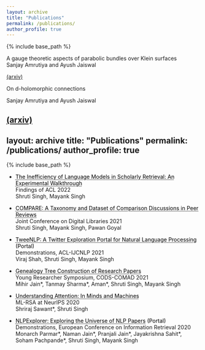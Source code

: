 ```yaml
---
layout: archive
title: "Publications"
permalink: /publications/
author_profile: true
---
```



{% include base_path %}

A gauge theoretic aspects of parabolic bundles over Klein surfaces\
Sanjay Amrutiya and Ayush Jaiswal

[(arxiv)](https://arxiv.org/abs/2202.06210)

On d-holomorphic connections 

Sanjay Amrutiya and Ayush Jaiswal

[(arxiv)](https://arxiv.org/abs/2208.04354)
---
layout: archive
title: "Publications"
permalink: /publications/
author_profile: true
---


{% include base_path %}



* <a href="https://aclanthology.org/2022.findings-acl.249/" target="_blank" rel="noopener noreferrer" style="color: black; text-decoration: underline;text-decoration-style: dotted;">The Inefficiency of Language Models in Scholarly Retrieval: An Experimental Walkthrough</a>  
Findings of ACL 2022  
Shruti Singh, Mayank Singh  


* <a href="https://ieeexplore.ieee.org/document/9651878" target="_blank" rel="noopener noreferrer" style="color: black; text-decoration: underline;text-decoration-style: dotted;">COMPARE: A Taxonomy and Dataset of Comparison Discussions in Peer Reviews</a>  
Joint Conference on Digital Libraries 2021  
Shruti Singh, Mayank Singh, Pawan Goyal  


* <a href="https://ieeexplore.ieee.org/document/9651878" target="_blank" rel="noopener noreferrer" style="color: black; text-decoration: underline;text-decoration-style: dotted;">TweeNLP: A Twitter Exploration Portal for Natural Language Processing</a>  <a href="http://lingo.iitgn.ac.in:5001/twitter/ACL2021" target="_blank" rel="noopener noreferrer" style="color: black; text-decoration: none;">(Portal)</a>  
Demonstrations, ACL-IJCNLP 2021  
Viraj Shah, Shruti Singh, Mayank Singh  


* <a href="https://dl.acm.org/doi/abs/10.1145/3430984.3431056" target="_blank" rel="noopener noreferrer" style="color: black; text-decoration: underline;text-decoration-style: dotted;">Genealogy Tree Construction of Research Papers</a>  
Young Researcher Symposium, CODS-COMAD 2021   
Mihir Jain\*, Tanmay Sharma\*, Aman\*, Shruti Singh, Mayank Singh  


* <a href="https://ml-retrospectives.github.io/neurips2020/camera_ready/28.pdf" target="_blank" rel="noopener noreferrer" style="color: black; text-decoration: underline;text-decoration-style: dotted;">Understanding Attention: In Minds and Machines</a>  
ML-RSA at NeurIPS 2020   
Shriraj Sawant\*, Shruti Singh  


* <a href="https://link.springer.com/chapter/10.1007/978-3-030-45442-5_61" target="_blank" rel="noopener noreferrer" style="color: black; text-decoration: underline;text-decoration-style: dotted;">NLPExplorer: Exploring the Universe of NLP Papers</a>  <a href="http://lingo.iitgn.ac.in:5001/" target="_blank" rel="noopener noreferrer" style="color: black; text-decoration: none;">(Portal)</a>  
Demonstrations, European Conference on Information Retrieval 2020   
Monarch Parmar\*, Naman Jain\*, Pranjali Jain\*, Jayakrishna Sahit\*, Soham Pachpande\*, Shruti Singh, Mayank Singh
